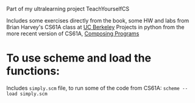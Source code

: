 Part of my ultralearning project TeachYourselfCS

Includes some exercises directly from the book, some HW and labs from Brian Harvey's CS61A class at [UC Berkeley](https://people.eecs.berkeley.edu/~bh/61a-pages/)
Projects in python from the more recent version of CS61A, [Composing Programs](http://composingprograms.com/)

# To use scheme and load the functions:


Includes `simply.scm` file, to run some of the code from CS61A: `scheme --load simply.scm`